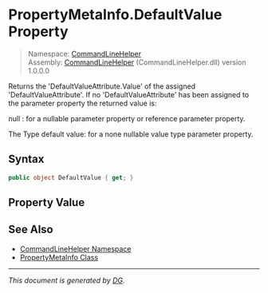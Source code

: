 ﻿# PropertyMetaInfo.DefaultValue Property

> Namespace: [CommandLineHelper](_toc.CommandLineHelper.md#commandlinehelper-namespace)\
> Assembly: [CommandLineHelper](_toc.CommandLineHelper.md) (CommandLineHelper.dll) version 1.0.0.0

Returns the 'DefaultValueAttribute.Value' of the assigned 'DefaultValueAttribute'. If no 'DefaultValueAttribute' has been assigned to the parameter property the returned value is: 

null : for a nullable parameter property or reference parameter property.



The Type default value: for a none nullable value type parameter property.



## Syntax

```csharp
public object DefaultValue { get; }
```

## Property Value



## See Also

- [CommandLineHelper Namespace](_toc.CommandLineHelper.md#commandlinehelper-namespace)
- [PropertyMetaInfo Class](CommandLineHelper.PropertyMetaInfo.md)

---

_This document is generated by [DG](https://github.com/Khojasteh/dg)._
